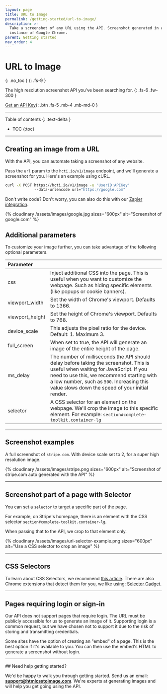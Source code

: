 ```yaml
---
layout: page
title: URL to Image
permalink: /getting-started/url-to-image/
description: >-
  Take a screenshot of any URL using the API. Screenshot generated in a real
  instance of Google Chrome.
parent: Getting started
nav_order: 4
---
```

# URL to Image
{: .no_toc }
{: .fs-9 }

The high resolution screenshot API you've been searching for.
{: .fs-6 .fw-300 }

[Get an API Key](https://htmlcsstoimage.com){: .btn .fs-5 .mb-4 .mb-md-0 }

<hr>

Table of contents
{: .text-delta }
- TOC
{:toc}

<hr>

## Creating an image from a URL

With the API, you can automate taking a screenshot of any website.

Pass the `url` param to the `hcti.io/v1/image` endpoint, and we'll generate a screenshot for you. Here's an example using cURL.

```bash
curl -X POST https://hcti.io/v1/image -u 'UserID:APIKey' 
             --data-urlencode url="https://google.com"
```

Don't write code? Don't worry, you can also do this with our [Zapier integration](https://docs.htmlcsstoimage.com/integrations/zapier/).

{% cloudinary /assets/images/google.jpg sizes="600px" alt="Screenshot of google.com" %}

## Additional parameters

To customize your image further, you can take advantage of the following optional parameters.

| Parameter |  |
| :--- | :--- |
| css | Inject additional CSS into the page. This is useful when you want to customize the webpage. Such as hiding specific elements (like popups or cookie banners). |
| viewport\_width | Set the width of Chrome's viewport. Defaults to 1366. |
| viewport\_height | Set the height of Chrome's viewport. Defaults to 768. |
| device\_scale | This adjusts the pixel ratio for the device. Default: 1. Maximum 3. |
| full\_screen | When set to true, the API will generate an image of the entire height of the page. |
| ms\_delay | The number of milliseconds the API should delay before taking the screenshot. This is useful when waiting for JavaScript. If you need to use this, we recommend starting with a low number, such as `500`. Increasing this value slows down the speed of your initial render. |
| selector | A CSS selector for an element on the webpage. We'll crop the image to this specific element. For example: `section#complete-toolkit.container-lg` |

<hr>

## Screenshot examples

A full screenshot of `stripe.com`. With device scale set to 2, for a super high resolution image.

{% cloudinary /assets/images/stripe.png sizes="600px" alt="Screenshot of stripe.com auto generated with the API" %}

<hr>

## Screenshot part of a page with Selector

You can set a `selector` to target a specific part of the page. 

For example, on Stripe's homepage, there is an element with the CSS selector `section#complete-toolkit.container-lg`.

When passing that to the API, we crop to that element only.

{% cloudinary /assets/images/url-selector-example.png sizes="600px" alt="Use a CSS selector to crop an image" %}

<hr>

## CSS Selectors

To learn about CSS Selectors, we recommend [this article](https://www.w3schools.com/cssref/css_selectors.asp). There are also Chrome extensions that detect them for you, we like using: [Selector Gadget](https://chrome.google.com/webstore/detail/selectorgadget/mhjhnkcfbdhnjickkkdbjoemdmbfginb?hl=en).

<hr>

## Pages requiring login or sign-in

Our API does not support pages that require login. The URL must be publicly accessible for us to generate an image of it.
Supporting login is a common request, but we have chosen not to support it due to the risk of storing and transmitting credentials.

Some sites have the option of creating an "embed" of a page. This is the best option if it's available to you. You can then use the embed's HTML to generate a screenshot without login.

<hr>
## Need help getting started?

We'd be happy to walk you through getting started. Send us an email: **support@htmlcsstoimage.com**. We're experts at generating images and will help you get going using the API.
